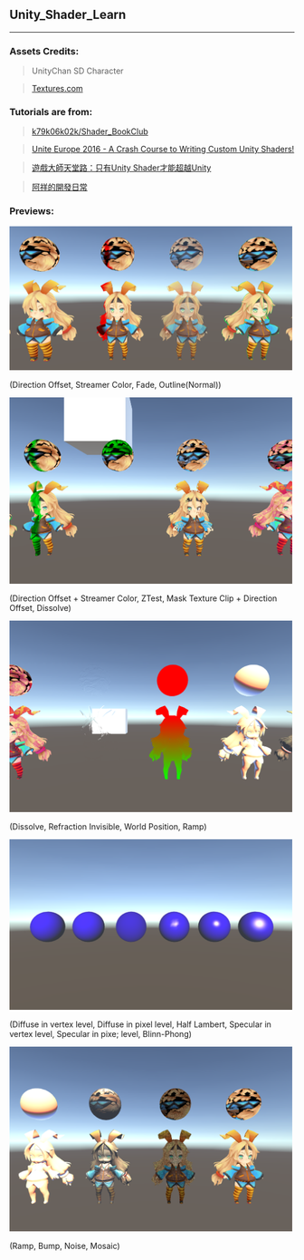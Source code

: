 ## Unity_Shader_Learn

<hr />

### Assets Credits:

> UnityChan SD Character

> [Textures.com](https://www.textures.com/)


### Tutorials are from:

> [k79k06k02k/Shader_BookClub](https://github.com/k79k06k02k/Shader_BookClub)

> [Unite Europe 2016 - A Crash Course to Writing Custom Unity Shaders!](https://www.youtube.com/watch?v=3penhrrKCYg)

> [遊戲大師天堂路：只有Unity Shader才能超越Unity](http://www.books.com.tw/products/0010739461)

> [阿祥的開發日常](https://tedsieblog.wordpress.com/)

### Previews:

<img src="./_img/1.png" width=500px>

(Direction Offset, Streamer Color, Fade, Outline(Normal))

<img src="./_img/2.png" width=500px>

(Direction Offset + Streamer Color, ZTest, Mask Texture Clip + Direction Offset, Dissolve)

<img src="./_img/3.png" width=500px>

(Dissolve, Refraction Invisible, World Position, Ramp)

<img src="./_img/4.png" width=500px>

(Diffuse in vertex level, Diffuse in pixel level, Half Lambert, Specular in vertex level, Specular in pixe; level, Blinn-Phong)

<img src="./_img/5.png" width=500px>

(Ramp, Bump, Noise, Mosaic)
